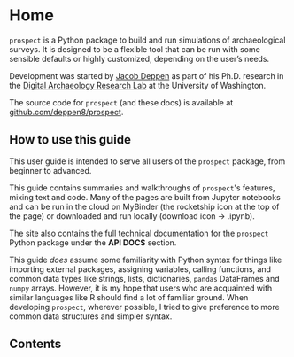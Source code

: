 Home
====

`prospect` is a Python package to build and run simulations of archaeological surveys. It is designed to be a flexible tool that can be run with some sensible defaults or highly customized, depending on the user’s needs.

Development was started by [Jacob Deppen](https://deppen8.github.io) as part of his Ph.D. research in the [Digital Archaeology Research Lab](https://www.digarlab.uw.edu/) at the University of Washington.

The source code for `prospect` (and these docs) is available at [github.com/deppen8/prospect](https://github.com/deppen8/prospect).

## How to use this guide

This user guide is intended to serve all users of the `prospect` package, from beginner to advanced.

This guide contains summaries and walkthroughs of `prospect`'s features, mixing text and code. Many of the pages are built from Jupyter notebooks and can be run in the cloud on MyBinder (the rocketship icon at the top of the page) or downloaded and run locally (download icon -> .ipynb).

The site also contains the full technical documentation for the `prospect` Python package under the **API DOCS** section.

This guide *does* assume some familiarity with Python syntax for things like importing external packages, assigning variables, calling functions, and common data types like strings, lists, dictionaries, `pandas` DataFrames and `numpy` arrays. However, it is my hope that users who are acquainted with similar languages like R should find a lot of familiar ground. When developing `prospect`, wherever possible, I tried to give preference to more common data structures and simpler syntax.

## Contents

```{tableofcontents}
```
